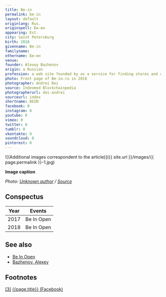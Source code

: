 ```yaml
---
title: Be-in
permalink: be-in
layout: default
originlang: Rus.
originspell: Би-ин
appearing: Est.
city: Saint Petersburg
birth: 2018
givenname: Be-in
familyname:
othername: Би-ин
venue:  
founder: Alexey Bazhenov
origin: a Russian
profession: a web site founded by as a service for finding stores and clothes, as well as an online basket for shopping in the largest online stores in Moscow
photo: Front page of Be-in.ru in 2018
photographer: Andrei Dei
source: Indexmod Blockchainpedia
photographerurl: dei-andrei
sourceurl: index
shortname: BEIN
facebook: 0
instagram: 0
youtube: 0
vimeo: 0
twitter: 0
tumblr: 0
vkontakte: 0
soundcloud: 0
pinterest: 0
---
```


<!---
To edit top block see
icon "Meta Data"
on right menu
Full edit instructions
indexmod.gq/edit
-->

![(Additional images correspondent to the article)]({{ site.url }}/images/{{ page.permalink }}-1.jpg)

**Image caption**

*Photo: [Unknown author](index) / [Source](index)*


## Сonspectus

|Year|Events|
|-|-|
|2017|Be In Open|
|2018|Be In Open|

## See also

+ [Be In Open](be-in-open)
+ [Bazhenov, Alexey](bazhenov-alexey)

## Footnotes

[[3]](#a3) <span id="f3"></span> [{{page.title}} (Facebook)](https://www.facebook.com/beinru/)
